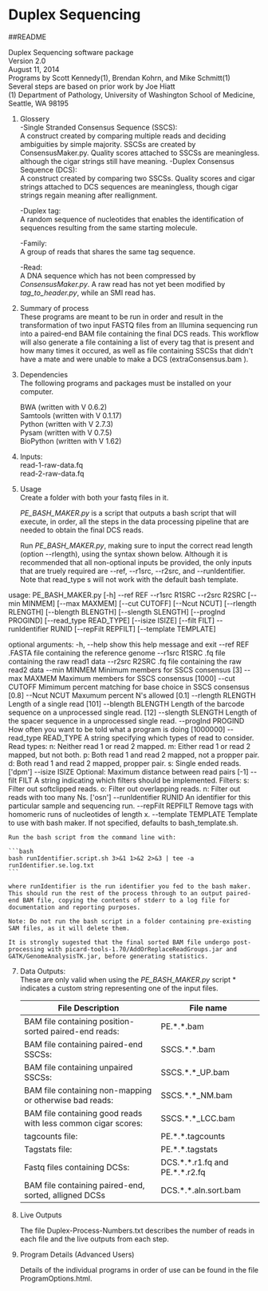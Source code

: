 Duplex Sequencing
=================
##README

Duplex Sequencing software package  
Version 2.0  
August 11, 2014  
Programs by Scott Kennedy(1), Brendan Kohrn, and Mike Schmitt(1)  
Several steps are based on prior work by Joe Hiatt  
(1) Department of Pathology, University of Washington School of Medicine, Seattle, WA 98195

1. Glossery  
    -Single Stranded Consensus Sequence (SSCS):  
        A construct created by comparing multiple reads and deciding ambiguities by simple majority.  SSCSs are created by ConsensusMaker.py.  Quality scores attached to SSCSs are meaningless. although the cigar strings still have meaning. 
    -Duplex Consensus Sequence (DCS):  
        A construct created by comparing two SSCSs.  Quality scores and cigar strings attached to DCS sequences are meaningless, though cigar strings regain meaning after reallignment.  
        
    -Duplex tag:  
        A random sequence of nucleotides that enables the identification of sequences resulting from the same starting molecule.  
        
    -Family:  
        A group of reads that shares the same tag sequence. 

    -Read:  
        A DNA sequence which has not been compressed by *ConsensusMaker.py*.  A raw read has not yet been modified by *tag_to_header.py*, while an SMI read has.  

     

2. Summary of process  
    These programs are meant to be run in order and result in the transformation of two input FASTQ files from an Illumina sequencing run into a paired-end BAM file containing the final DCS reads.  This workflow will also generate a file containing a list of every tag that is present and how many times it occured, as well as file containing SSCSs that didn't have a mate and were unable to make a DCS (extraConsensus.bam ).  

3. Dependencies  
    The following programs and packages must be installed on your computer.  

    BWA (written with V 0.6.2)  
    Samtools (written with V 0.1.17)  
    Python (written with V 2.7.3)  
    Pysam (written with V 0.7.5)  
    BioPython (written with V 1.62)  

4. Inputs:  
	read-1-raw-data.fq  
	read-2-raw-data.fq  
 
5. Usage  
    Create a folder with both your fastq files in it.

    *PE_BASH_MAKER.py* is a script that outputs a bash script that will execute, in order, all the steps in the data processing pipeline that are needed to obtain the final DCS reads.  

    Run *PE_BASH_MAKER.py*, making sure to input the correct read length (option --rlength), using the syntax shown below. Although it is recommended that all non-optional inputs be provided, the only inputs that are truely required are --ref, --r1src, --r2src, and --runIdentifier.  Note that read_type s will not work with the default bash template.  


usage: PE_BASH_MAKER.py [-h] --ref REF --r1src R1SRC --r2src R2SRC
                        [--min MINMEM] [--max MAXMEM] [--cut CUTOFF]
                        [--Ncut NCUT] [--rlength RLENGTH] [--blength BLENGTH]
                        [--slength SLENGTH] [--progInd PROGIND]
                        [--read_type READ_TYPE] [--isize ISIZE] [--filt FILT]
                        --runIdentifier RUNID [--repFilt REPFILT]
                        [--template TEMPLATE]

optional arguments:
  -h, --help            show this help message and exit
  --ref REF             .FASTA file containing the reference genome
  --r1src R1SRC         .fq file containing the raw read1 data
  --r2src R2SRC         .fq file containing the raw read2 data
  --min MINMEM          Minimum members for SSCS consensus [3]
  --max MAXMEM          Maximum members for SSCS consensus [1000]
  --cut CUTOFF          Mimimum percent matching for base choice in SSCS
                        consensus [0.8]
  --Ncut NCUT           Maxumum percent N's allowed [0.1]
  --rlength RLENGTH     Length of a single read [101]
  --blength BLENGTH     Length of the barcode sequence on a unprocessed single
                        read. [12]
  --slength SLENGTH     Length of the spacer sequence in a unprocessed single
                        read.
  --progInd PROGIND     How often you want to be told what a program is doing
                        [1000000]
  --read_type READ_TYPE
                        A string specifying which types of read to consider.
                        Read types: n: Neither read 1 or read 2 mapped. m:
                        Either read 1 or read 2 mapped, but not both. p: Both
                        read 1 and read 2 mapped, not a propper pair. d: Both
                        read 1 and read 2 mapped, propper pair. s: Single
                        ended reads. ['dpm']
  --isize ISIZE         Optional: Maximum distance between read pairs [-1]
  --filt FILT           A string indicating which filters should be
                        implemented. Filters: s: Filter out softclipped reads.
                        o: Filter out overlapping reads. n: Filter out reads
                        with too many Ns. ['osn']
  --runIdentifier RUNID
                        An identifier for this particular sample and
                        sequencing run.
  --repFilt REPFILT     Remove tags with homomeric runs of nucleotides of
                        length x.
  --template TEMPLATE   Template to use with bash maker. If not specified,
                        defaults to bash_template.sh.


    Run the bash script from the command line with:  

    ```bash
    bash runIdentifier.script.sh 3>&1 1>&2 2>&3 | tee -a runIdentifier.se.log.txt   
    ```

    where runIdentifier is the run identifier you fed to the bash maker.  This should run the rest of the process through to an output paired-end BAM file, copying the contents of stderr to a log file for documentation and reporting purposes.  

    Note: Do not run the bash script in a folder containing pre-existing SAM files, as it will delete them.  

    It is strongly sugested that the final sorted BAM file undergo post-processing with picard-tools-1.70/AddOrReplaceReadGroups.jar and GATK/GenomeAnalysisTK.jar, before generating statistics.  

7. Data Outputs:  
    These are only valid when using the *PE_BASH_MAKER.py* script
    \* indicates a custom string representing one of the input files.  
    
    File Description                                               | File name
    -------------------------------------------------------------- | ---------------------------------
    BAM file containing position-sorted paired-end reads:          | PE.\*.\*.bam
    BAM file containing paired-end SSCSs:                          | SSCS.\*.\*.bam
    BAM file containing unpaired SSCSs:                            | SSCS.\*.\*\_UP.bam
    BAM file containing non-mapping or otherwise bad reads:        | SSCS.\*.\*\_NM.bam
    BAM file containing good reads with less common cigar scores:  | SSCS.\*.\*\_LCC.bam
    tagcounts file:                                                | PE.\*.\*.tagcounts
    Tagstats file:                                                 | PE.\*.\*.tagstats
    Fastq files containing DCSs:                                   | DCS.\*.\*.r1.fq and PE.\*.\*.r2.fq
    BAM file containing paired-end, sorted, alligned DCSs          | DCS.\*.\*.aln.sort.bam  

8. Live Outputs  

    The file Duplex-Process-Numbers.txt describes the number of reads in each file and the live outputs from each step.    

9. Program Details (Advanced Users)
   
   Details of the individual programs in order of use can be found in the file ProgramOptions.html.  
